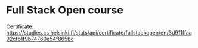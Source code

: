 # Full Stack Open course

Certificate: https://studies.cs.helsinki.fi/stats/api/certificate/fullstackopen/en/3d911ffaa92cfb1f9b74760e54f865bc
